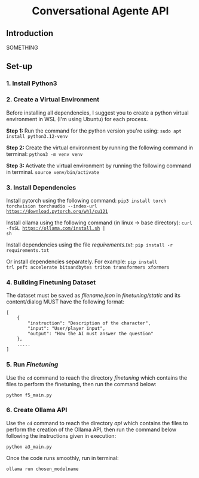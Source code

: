 <h1 align="center"> Conversational Agente API </h1>

<h2 tabindex="-1" class="heading-element" dir="auto">Introduction</h2>

SOMETHING

<h2 tabindex="-1" class="heading-element" dir="auto">Set-up</h2>

<h3 tabindex="-1" class="heading-element" dir="auto">1. Install Python3</h3>

<h3 tabindex="-1" class="heading-element" dir="auto">2. Create a Virtual Environment</h3>

<p>Before installing all dependencies, I suggest you to create a python virtual environment in WSL (I'm using Ubuntu) for each process.</p>

<p>
<strong>Step 1: </strong>Run the command for the python version you're using:
<code>sudo apt install python3.12-venv</code>
</p>

<p>
<strong>Step 2: </strong>Create the virtual environment by running the following command in terminal:
<code>python3 -m venv venv</code>
</p>

<p><strong>Step 3: </strong>Activate the virtual environment by running the following command in terminal.
<code>source venv/bin/activate</code></p>

<h3 tabindex="-1" class="heading-element" dir="auto">3. Install Dependencies</h3>

Install pytorch using the following command:
<code>pip3 install torch torchvision torchaudio --index-url https://download.pytorch.org/whl/cu121</code>

Install ollama using the following command (in linux -> base directory):
<code>curl -fsSL https://ollama.com/install.sh | sh</code>

Install dependencies using the file <em>requirements.txt</em>:
<code>pip install -r requirements.txt</code>

Or install dependencies separately. For example: <code>pip install trl peft accelerate bitsandbytes triton transformers xformers</code>

<h3 tabindex="-1" class="heading-element" dir="auto">4. Building Finetuning Dataset</h3>

<p>The dataset must be saved as <em>filename.json</em> in <em>finetuning/static</em> and its content/dialog MUST have the following format:</p>
<code>[
    {
        "instruction": "Description of the character",
        "input": "User/player input",
        "output": "How the AI must answer the question"
    },
    .....
]
</code>

<h3 tabindex="-1" class="heading-element" dir="auto">5. Run <em>Finetuning</em></h3>

<p>Use the <code>cd</code> command to reach the directory <em>finetuning</em> which contains the files to perform the finetuning, then run the command below:</p>
<code>python f5_main.py</code>

<h3 tabindex="-1" class="heading-element" dir="auto">6. Create Ollama API</h3>

<p>Use the <code>cd</code> command to reach the directory <em>api</em> which contains the files to perform the creation of the Ollama API, then run the command below following the instructions given in execution:</p>
<code>python a3_main.py</code>
<p></p>
<p>Once the code runs smoothly, run in terminal:</p>
<code>ollama run chosen_modelname</code>
